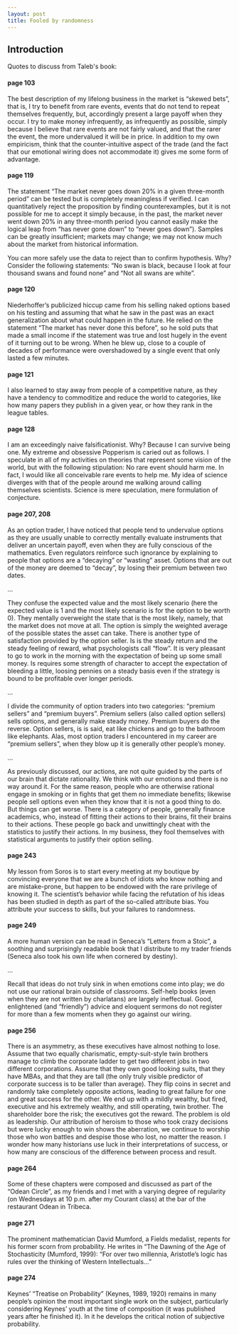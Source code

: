 ```yaml
---
layout: post
title: Fooled by randomness
---
```


## Introduction
Quotes to discuss from Taleb's book:

#### page 103
The best description of my lifelong business in the market is “skewed bets”, that is, I try to benefit from rare events, events that do not tend to repeat themselves frequently, but, accordingly present a large payoff when they occur. I try to make money infrequently, as infrequently as possible, simply because I believe that rare events are not fairly valued, and that the rarer the event, the more undervalued it will be in price. In addition to my own empiricism,  think that the counter-intuitive aspect of the trade (and the fact that our emotional wiring does not accommodate it) gives me some form of advantage.

#### page 119
The statement “The market never goes down 20% in a given three-month period” can be tested but is completely meaningless if verified. I can quantitatively reject the proposition by finding counterexamples, but it is not possible for me to accept it simply because, in the past, the market never went down 20% in any three-month period (you cannot easily make the logical leap from “has never gone down” to “never goes down”). Samples can be greatly insufficient; markets may change; we may not know much about the market from historical information.

You can more safely use the data to reject than to confirm hypothesis. Why? Consider the following statements: “No swan is black, because I look at four thousand swans and found none” and “Not all swans are white”.

#### page 120
Niederhoffer’s publicized hiccup came from his selling naked options based on his testing and assuming that what he saw in the past was an exact generalization about what could happen in the future. He relied on the statement “The market has never done this before”, so he sold puts that made a small income if the statement was true and lost hugely in the event of it turning out to be wrong. When he blew up, close to a couple of decades of performance were overshadowed by a single event that only lasted a few minutes.

#### page 121
I also learned to stay away from people of a competitive nature, as they have a tendency to commoditize and reduce the world to categories, like how many papers they publish in a given year, or how they rank in the league tables.

#### page 128
I am an exceedingly naive falsificationist. Why? Because I can survive being one. My extreme and obsessive Popperism is caried out as follows. I speculate in all of my activities on theories that represent some vision of the world, but with the following stipulation: No rare event should harm me. In fact, I would like all conceivable rare events to help me. My idea of science diverges with that of the people around me walking around calling themselves scientists. Science is mere speculation, mere formulation of conjecture.

#### page 207, 208
As an option trader, I have noticed that people tend to undervalue options as they are usually unable to correctly mentally evaluate instruments that deliver an uncertain payoff, even when they are fully conscious of the mathematics. Even regulators reinforce such ignorance by explaining to people that options are a “decaying” or “wasting” asset. Options that are out of the money are deemed to “decay”, by losing their premium between two dates.

…

They confuse the expected value and the most likely scenario (here the expected value is 1 and the most likely scenario is for the option to be worth 0). They mentally overweight the state that is the most likely, namely, that the market does not move at all. The option is simply the weighted average of the possible states the asset can take.
There is another type of satisfaction provided by the option seller. Is is the steady return and the steady feeling of reward, what psychologists call “flow”. It is very pleasant to go to work in the morning with the expectation of being up some small money. Is requires some strength of character to accept the expectation of bleeding a little, loosing pennies on a steady basis even if the strategy is bound to be profitable over longer periods.

…

I divide the community of option traders into two categories: “premium sellers” and “premium buyers”. Premium sellers (also called option sellers) sells options, and generally make steady money. Premium buyers do the reverse. Option sellers, is is said, eat like chickens and go to the bathroom like elephants. Alas, most option traders I encountered in my career are “premium sellers”, when they blow up it is generally other people’s money.

…

As previously discussed, our actions, are not quite guided by the parts of our brain that dictate rationality. We think with our emotions and there is no way around it. For the same reason, people who are otherwise rational engage in smoking or in fights that get them no immediate benefits; likewise people sell options even when they know that it is not a good thing to do. But things can get worse. There is a category of people, generally finance academics, who, instead of fitting their actions to their brains, fit their brains to their actions. These people go back and unwittingly cheat with the statistics to justify their actions. In my business, they fool themselves with statistical arguments to justify their option selling.

#### page 243
My lesson from Soros is to start every meeting at my boutique by convincing everyone that we are a bunch of idiots who know nothing and are mistake-prone, but happen to be endowed with the rare privilege of knowing it. The scientist’s behavior while facing the refutation of his ideas has been studied in depth as part of the so-called attribute bias. You attribute your success to skills, but your failures to randomness.

#### page 249
A more human version can be read in Seneca’s “Letters from a Stoic”, a soothing and surprisingly readable book that I distribute to my trader friends (Seneca also took his own life when cornered by destiny).

…

Recall that ideas do not truly sink in when emotions come into play; we do not use our rational brain outside of classrooms. Self-help books (even when they are not written by charlatans) are largely ineffectual. Good, enlightened (and “friendly”) advice and eloquent sermons do not register for more than a few moments when they go against our wiring.

#### page 256
There is an asymmetry, as these executives have almost nothing to lose. Assume that two equally charismatic, empty-suit-style twin brothers manage to climb the corporate ladder to get two different jobs in two different corporations. Assume that they own good looking suits, that they have MBAs, and that they are tall (the only truly visible predictor of corporate success is to be taller than average). They flip coins in secret and randomly take completely opposite actions, leading to great failure for one and great success for the other. We end up with a mildly wealthy, but fired, executive and his extremely wealthy, and still operating, twin brother. The shareholder bore the risk; the executives got the reward.
The problem is old as leadership. Our attribution of heroism to those who took crazy decisions but were lucky enough to win shows the aberration, we continue to worship those who won battles and despise those who lost, no matter the reason. I wonder how many historians use luck in their interpretations of success, or how many are conscious of the difference between process and result.

#### page 264
Some of these chapters were composed and discussed as part of the “Odean Circle”, as my friends and I met with a varying degree of regularity (on Wednesdays at 10 p.m. after my Courant class) at the bar of the restaurant Odean in Tribeca.

#### page 271
The prominent mathematician David Mumford, a Fields medalist, repents for his former scorn from probability. He writes in “The Dawning of the Age of Stochasticity (Mumford, 1999): “For over two millennia, Aristotle’s logic has rules over the thinking of Western Intellectuals...”

#### page 274
Keynes’ “Treatise on Probability” (Keynes, 1989, 1920) remains in many people’s opinion the most important single work on the subject, particularly considering Keynes’ youth at the time of composition (it was published years after he finished it). In it he develops the critical notion of subjective probability.

